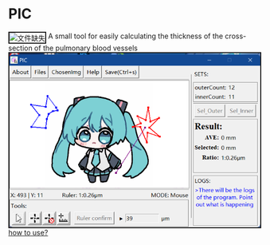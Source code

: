 <h1>PIC</h1><img src="./resource/PIC.ico" alt="文件缺失" border = "2px" align="top">
A small tool for easily calculating the thickness of the cross-section of the pulmonary blood vessels
<img src="./resource/sample.png" alt="文件缺失" border = "2px" align="top">
<a href="http:/dataseven.hongshiite.cn">how to use?</a>
